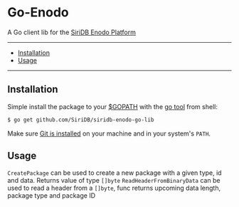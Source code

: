 # Go-Enodo

A Go client lib for the [SiriDB Enodo Platform](https://github.com/SiriDB/siridb-enodo-hub)

---------------------------------------
  * [Installation](#installation)
  * [Usage](#usage)
  
---------------------------------------

## Installation
Simple install the package to your [$GOPATH](https://github.com/golang/go/wiki/GOPATH "GOPATH") with the [go tool](https://golang.org/cmd/go/ "go command") from shell:
```bash
$ go get github.com/SiriDB/siridb-enodo-go-lib
```
Make sure [Git is installed](https://git-scm.com/downloads) on your machine and in your system's `PATH`.

## Usage
`CreatePackage` can be used to create a new package with a given type, id and data. Returns value of type `[]byte`
`ReadHeaderFromBinaryData` can be used to read a header from a `[]byte`, func returns upcoming data length, package type and package ID
